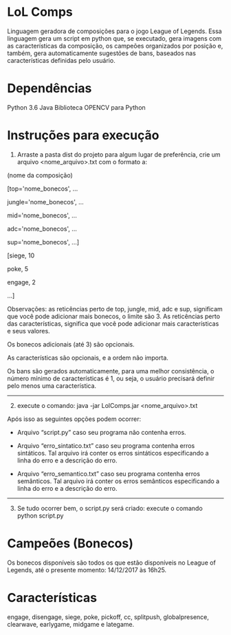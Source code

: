 # LoL Comps
Linguagem geradora de composições para o jogo League of Legends. Essa linguagem gera um script em python que, se executado, gera imagens com as características da composição, os campeões organizados por posição e, também, gera automaticamente sugestões de bans, baseados nas características definidas pelo usuário.

# Dependências
Python 3.6
Java
Biblioteca OPENCV para Python

# Instruções para execução

1. Arraste a pasta dist do projeto para algum lugar de preferência, crie um arquivo <nome_arquivo>.txt com o formato a:

(nome da composição)

[top='nome_bonecos', ...

jungle='nome_bonecos', ...

mid='nome_bonecos', ...

adc='nome_bonecos', ...

sup='nome_bonecos', ...]

[siege, 10

poke, 5

engage, 2

...]

Observações: as reticências perto de top, jungle, mid, adc e sup, significam que você pode adicionar mais bonecos, o limite são 3.
As reticências perto das características, significa que você pode adicionar mais características e seus valores.

Os bonecos adicionais (até 3) são opcionais.

As características são opcionais, e a ordem não importa.

Os bans são gerados automaticamente, para uma melhor consistência, o número mínimo de características é 1, ou seja, o usuário precisará definir pelo menos uma característica.

-----------------------------------------------------------------------------------------------------------------------

2. execute o comando: java -jar LolComps.jar <nome_arquivo>.txt

Após isso as seguintes opções podem ocorrer: 

- Arquivo “script.py” caso seu programa não contenha erros.

- Arquivo “erro_sintatico.txt” caso seu programa contenha erros sintáticos. Tal arquivo irá
conter os erros sintáticos especificando a linha do erro e a descrição do erro.

- Arquivo “erro_semantico.txt” caso seu programa contenha erros semânticos. Tal arquivo irá
conter os erros semânticos especificando a linha do erro e a descrição do erro.

-----------------------------------------------------------------------------------------------------------------------

3. Se tudo ocorrer bem, o script.py será criado: execute o comando python script.py

# Campeões (Bonecos)
Os bonecos disponíveis são todos os que estão disponíveis no League of Legends, até o presente momento: 14/12/2017 às 16h25.

# Características
engage, disengage, siege, poke, pickoff, cc, splitpush, globalpresence, clearwave, earlygame, midgame e lategame.
